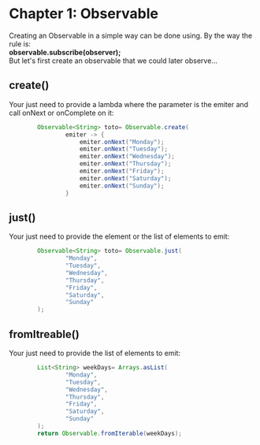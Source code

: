 # Chapter 1: Observable
Creating an Observable in a simple way can be done using.
By the way the rule is:  
 **observable.subscribe(observer);**  
 But let's first create an observable that we could later observe...

## create()
Your just need to provide a lambda where the parameter is the emiter and
call onNext or onComplete on it:  
```Java
        Observable<String> toto= Observable.create(
                emiter -> {
                    emiter.onNext("Monday");
                    emiter.onNext("Tuesday");
                    emiter.onNext("Wednesday");
                    emiter.onNext("Thursday");
                    emiter.onNext("Friday");
                    emiter.onNext("Saturday");
                    emiter.onNext("Sunday");
                }
```
## just()
Your just need to provide the element or the list of elements to emit:
```java
        Observable<String> toto= Observable.just(
                "Monday",
                "Tuesday",
                "Wednesday",
                "Thursday",
                "Friday",
                "Saturday",
                "Sunday"
        );
```

## fromItreable()
Your just need to provide the list of elements to emit:
```java
        List<String> weekDays= Arrays.asList(
                "Monday",
                "Tuesday",
                "Wednesday",
                "Thursday",
                "Friday",
                "Saturday",
                "Sunday"
        );
        return Observable.fromIterable(weekDays);
```
